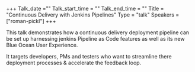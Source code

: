 +++ Talk_date =""  Talk_start_time = ""  Talk_end_time = "" Title = "Continuous Delivery with Jenkins Pipelines" Type = "talk" Speakers = ["roman-pickl"] +++

This talk demonstrates how a continuous delivery deployment pipeline can be set up harnessing jenkins Pipeline as Code features as well as its new Blue Ocean User Experience. 

It targets developers, PMs and testers who want to streamline there deployment processes & accelerate the feedback loop.